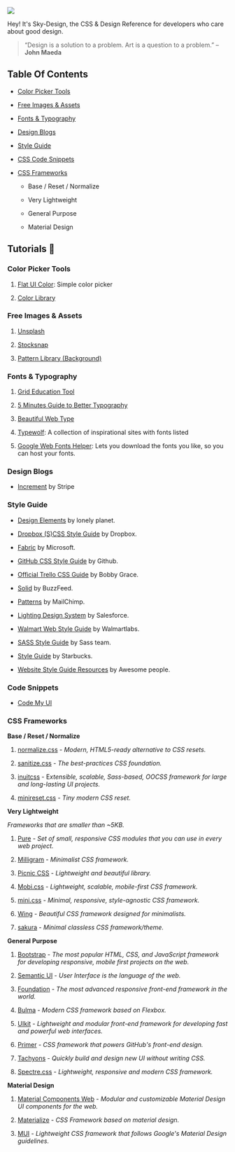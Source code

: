 ![](https://raw.githubusercontent.com/y7usuf/sky-design/master/skydesign.png)



Hey! It's Sky-Design, the CSS & Design Reference for developers who care about good design.

> “Design is a solution to a problem. Art is a question to a problem.” – **John Maeda**

## Table Of Contents

- [Color Picker Tools](#color-picker-tools)

- [Free Images & Assets](#free-images--assets)

- [Fonts & Typography](#fonts--typography)

- [Design Blogs](#design-blogs)

- [Style Guide](#style-guide)

- [CSS Code Snippets](#code-snippets)

- [CSS Frameworks](#css-frameworks)

  - Base / Reset / Normalize

  - Very Lightweight

  - General Purpose

  - Material Design

## Tutorials :book:

### Color Picker Tools

1. [Flat UI Color](http://flatuicolors.com/): Simple color picker

2. [Color Library](http://colorlibrary.ch/)

### Free Images & Assets

1. [Unsplash](https://unsplash.com/)

2. [Stocksnap](https://stocksnap.io/)

3. [Pattern Library (Background)](http://thepatternlibrary.com/)

### Fonts & Typography

1. [Grid Education Tool](http://griddy.io/)

2. [5 Minutes Guide to Better Typography](http://pierrickcalvez.com/journal/a-five-minutes-guide-to-better-typography)

3. [Beautiful Web Type](http://hellohappy.org/beautiful-web-type)

4. [Typewolf](https://www.typewolf.com/): A collection of inspirational sites with fonts listed

5. [Google Web Fonts Helper](http://google-webfonts-helper.herokuapp.com/fonts): Lets you download the fonts you like, so you can host your fonts.

### Design Blogs

- [Increment](https://increment.com/) by Stripe

### Style Guide

- [Design Elements](http://rizzo.lonelyplanet.com/styleguide/design-elements/colours) by lonely planet.

- [Dropbox (S)CSS Style Guide](https://github.com/dropbox/css-style-guide) by Dropbox.

- [Fabric](https://dev.office.com/fabric#/) by Microsoft.

- [GitHub CSS Style Guide](https://primer.github.io/) by Github.

- [Official Trello CSS Guide](https://gist.github.com/bobbygrace/9e961e8982f42eb91b80) by Bobby Grace.

- [Solid](http://solid.buzzfeed.com/) by BuzzFeed.

- [Patterns](http://ux.mailchimp.com/patterns) by MailChimp.

- [Lighting Design System](https://www.lightningdesignsystem.com/) by Salesforce.

- [Walmart Web Style Guide](http://walmartlabs.github.io/web-style-guide/) by Walmartlabs.

- [SASS Style Guide](http://sass-lang.com/styleguide) by Sass team.

- [Style Guide](http://www.starbucks.com/static/reference/styleguide/) by Starbucks.

- [Website Style Guide Resources](http://styleguides.io/examples.html) by Awesome people.

### Code Snippets

- [Code My UI](https://codemyui.com)

### CSS Frameworks

**Base / Reset / Normalize**

1. [normalize.css](http://necolas.github.io/normalize.css/) - *Modern, HTML5-ready alternative to CSS resets.*

2. [sanitize.css](https://jonathantneal.github.io/sanitize.css/) - *The best-practices CSS foundation.*

3. [inuitcss](https://github.com/inuitcss/inuitcss) - E*xtensible, scalable, Sass-based, OOCSS framework for large and long-lasting UI projects.*

4. [minireset.css](http://jgthms.com/minireset.css/) - *Tiny modern CSS reset.*

**Very Lightweight**

*Frameworks that are smaller than ~5KB.*

1. [Pure](Pure) - *Set of small, responsive CSS modules that you can use in every web project.*

2. [Milligram](http://milligram.io/) - *Minimalist CSS framework.*

3. [Picnic CSS](https://picnicss.com/) - *Lightweight and beautiful library.*

4. [Mobi.css](http://getmobicss.com/) - *Lightweight, scalable, mobile-first CSS framework.*

5. [mini.css](http://minicss.org/) - *Minimal, responsive, style-agnostic CSS framework.*

6. [Wing](http://usewing.ml/) - *Beautiful CSS framework designed for minimalists.*

7. [sakura](https://oxal.org/projects/sakura/) - *Minimal classless CSS framework/theme.*

**General Purpose**

1. [Bootstrap](http://getbootstrap.com/) - *The most popular HTML, CSS, and JavaScript framework for developing responsive, mobile first projects on the web.*

2. [Semantic UI](https://semantic-ui.com/) - *User Interface is the language of the web.*

3. [Foundation](http://foundation.zurb.com/) - *The most advanced responsive front-end framework in the world.*

4. [Bulma](http://bulma.io/) - *Modern CSS framework based on Flexbox.*

5. [UIkit](https://getuikit.com/) - *Lightweight and modular front-end framework for developing fast and powerful web interfaces.*

6. [Primer](http://primercss.io/) - *CSS framework that powers GitHub's front-end design.*

7. [Tachyons](http://tachyons.io/) - *Quickly build and design new UI without writing CSS.*

8. [Spectre.css](https://picturepan2.github.io/spectre/) - *Lightweight, responsive and modern CSS framework.*

**Material Design**

1. [Material Components Web](https://material.io/components/web/) - *Modular and customizable Material Design UI components for the web.*

2. [Materialize](http://materializecss.com/) - *CSS Framework based on material design.*

3. [MUI](https://www.muicss.com/) - *Lightweight CSS framework that follows Google's Material Design guidelines.*
